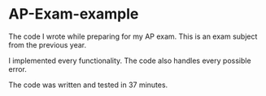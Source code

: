 # AP-Exam-example

The code I wrote while preparing for my AP exam. This is an exam subject from the previous year.

I implemented every functionality. The code also handles every possible error.

The code was written and tested in 37 minutes.
